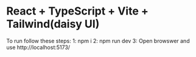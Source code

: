 # React + TypeScript + Vite + Tailwind(daisy UI)

To run follow these steps:
1: npm i
2: npm run dev
3: Open browswer and use http://localhost:5173/
